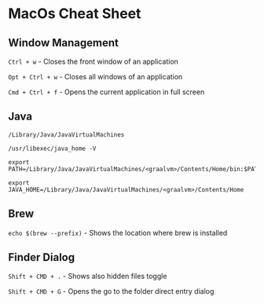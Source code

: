 # MacOs Cheat Sheet

## Window Management

`Ctrl + w` - Closes the front window of an application

`Opt + Ctrl + w` - Closes all windows of an application 

`Cmd + Ctrl + f` - Opens the current application in full screen

## Java

```
/Library/Java/JavaVirtualMachines

/usr/libexec/java_home -V

export PATH=/Library/Java/JavaVirtualMachines/<graalvm>/Contents/Home/bin:$PATH

export JAVA_HOME=/Library/Java/JavaVirtualMachines/<graalvm>/Contents/Home
```

## Brew

`echo $(brew --prefix)` - Shows the location where brew is installed

## Finder Dialog

`Shift + CMD + .` - Shows also hidden files toggle

`Shift + CMD + G` - Opens the go to the folder direct entry dialog 
